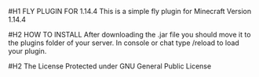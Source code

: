 #H1 FLY PLUGIN FOR 1.14.4
This is a simple fly plugin for Minecraft Version 1.14.4

#H2 HOW TO INSTALL
After downloading the .jar file you should move it to the plugins folder of your server. In console or chat type /reload to load your plugin. 

#H2 The License
Protected under GNU General Public License
